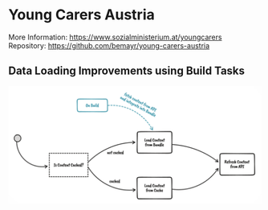 # Young Carers Austria

More Information: https://www.sozialministerium.at/youngcarers
Repository: https://github.com/bemayr/young-carers-austria

## Data Loading Improvements using Build Tasks
![App Data Build Process Diagram](./app%20data%20build%20process.png)